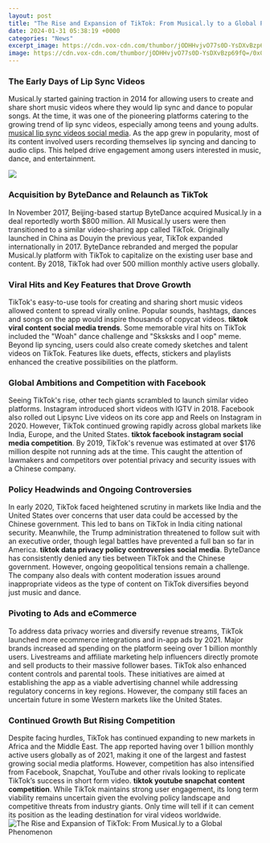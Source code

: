 ```yaml
---
layout: post
title: "The Rise and Expansion of TikTok: From Musical.ly to a Global Phenomenon"
date: 2024-01-31 05:38:19 +0000
categories: "News"
excerpt_image: https://cdn.vox-cdn.com/thumbor/jODHHvjvO77s0D-YsDXvBzp69fQ=/0x0:4599x2835/2120x1413/filters:focal(1933x1051:2667x1785)/cdn.vox-cdn.com/uploads/chorus_image/image/69267978/GettyImages_1229661508.0.jpg
image: https://cdn.vox-cdn.com/thumbor/jODHHvjvO77s0D-YsDXvBzp69fQ=/0x0:4599x2835/2120x1413/filters:focal(1933x1051:2667x1785)/cdn.vox-cdn.com/uploads/chorus_image/image/69267978/GettyImages_1229661508.0.jpg
---
```


### The Early Days of Lip Sync Videos
Musical.ly started gaining traction in 2014 for allowing users to create and share short music videos where they would lip sync and dance to popular songs. At the time, it was one of the pioneering platforms catering to the growing trend of lip sync videos, especially among teens and young adults. [musical lip sync videos social media](https://yt.io.vn/collection/aliff). As the app grew in popularity, most of its content involved users recording themselves lip syncing and dancing to audio clips. This helped drive engagement among users interested in music, dance, and entertainment.

![](https://sites.psu.edu/ist110pursel/files/2021/09/most-used-SM-image.png)
### Acquisition by ByteDance and Relaunch as TikTok 
In November 2017, Beijing-based startup ByteDance acquired Musical.ly in a deal reportedly worth $800 million. All Musical.ly users were then transitioned to a similar video-sharing app called TikTok. Originally launched in China as Douyin the previous year, TikTok expanded internationally in 2017. ByteDance rebranded and merged the popular Musical.ly platform with TikTok to capitalize on the existing user base and content. By 2018, TikTok had over 500 million monthly active users globally.
### Viral Hits and Key Features that Drove Growth
TikTok's easy-to-use tools for creating and sharing short music videos allowed content to spread virally online. Popular sounds, hashtags, dances and songs on the app would inspire thousands of copycat videos. **tiktok viral content social media trends**. Some memorable viral hits on TikTok included the "Woah" dance challenge and "Sksksks and I oop" meme. Beyond lip syncing, users could also create comedy sketches and talent videos on TikTok. Features like duets, effects, stickers and playlists enhanced the creative possibilities on the platform.
### Global Ambitions and Competition with Facebook 
Seeing TikTok's rise, other tech giants scrambled to launch similar video platforms. Instagram introduced short videos with IGTV in 2018. Facebook also rolled out Lipsync Live videos on its core app and Reels on Instagram in 2020. However, TikTok continued growing rapidly across global markets like India, Europe, and the United States. **tiktok facebook instagram social media competition**. By 2019, TikTok's revenue was estimated at over $176 million despite not running ads at the time. This caught the attention of lawmakers and competitors over potential privacy and security issues with a Chinese company.
### Policy Headwinds and Ongoing Controversies
In early 2020, TikTok faced heightened scrutiny in markets like India and the United States over concerns that user data could be accessed by the Chinese government. This led to bans on TikTok in India citing national security. Meanwhile, the Trump administration threatened to follow suit with an executive order, though legal battles have prevented a full ban so far in America. **tiktok data privacy policy controversies social media**. ByteDance has consistently denied any ties between TikTok and the Chinese government. However, ongoing geopolitical tensions remain a challenge. The company also deals with content moderation issues around inappropriate videos as the type of content on TikTok diversifies beyond just music and dance.
### Pivoting to Ads and eCommerce
To address data privacy worries and diversify revenue streams, TikTok launched more ecommerce integrations and in-app ads by 2021. Major brands increased ad spending on the platform seeing over 1 billion monthly users. Livestreams and affiliate marketing help influencers directly promote and sell products to their massive follower bases. TikTok also enhanced content controls and parental tools. These initiatives are aimed at establishing the app as a viable advertising channel while addressing regulatory concerns in key regions. However, the company still faces an uncertain future in some Western markets like the United States.
### Continued Growth But Rising Competition 
Despite facing hurdles, TikTok has continued expanding to new markets in Africa and the Middle East. The app reported having over 1 billion monthly active users globally as of 2021, making it one of the largest and fastest growing social media platforms. However, competition has also intensified from Facebook, Snapchat, YouTube and other rivals looking to replicate TikTok’s success in short form video. **tiktok youtube snapchat content competition**. While TikTok maintains strong user engagement, its long term viability remains uncertain given the evolving policy landscape and competitive threats from industry giants. Only time will tell if it can cement its position as the leading destination for viral videos worldwide.
![The Rise and Expansion of TikTok: From Musical.ly to a Global Phenomenon](https://cdn.vox-cdn.com/thumbor/jODHHvjvO77s0D-YsDXvBzp69fQ=/0x0:4599x2835/2120x1413/filters:focal(1933x1051:2667x1785)/cdn.vox-cdn.com/uploads/chorus_image/image/69267978/GettyImages_1229661508.0.jpg)